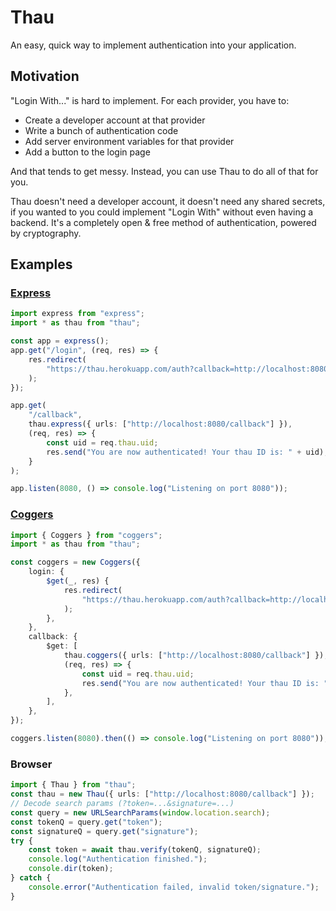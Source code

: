 # Thau

An easy, quick way to implement authentication into your application.

## Motivation

"Login With..." is hard to implement.
For each provider, you have to:

- Create a developer account at that provider
- Write a bunch of authentication code
- Add server environment variables for that provider
- Add a button to the login page

And that tends to get messy. Instead, you can use Thau to do all of that for you.

Thau doesn't need a developer account, it doesn't need any shared secrets, if you wanted to you could implement "Login With" without even having a backend. It's a completely open & free method of authentication, powered by cryptography.

## Examples

### [Express](https://npmjs.com/express)

```ts
import express from "express";
import * as thau from "thau";

const app = express();
app.get("/login", (req, res) => {
	res.redirect(
		"https://thau.herokuapp.com/auth?callback=http://localhost:8080/callback"
	);
});

app.get(
	"/callback",
	thau.express({ urls: ["http://localhost:8080/callback"] }),
	(req, res) => {
		const uid = req.thau.uid;
		res.send("You are now authenticated! Your thau ID is: " + uid);
	}
);

app.listen(8080, () => console.log("Listening on port 8080"));
```

### [Coggers](https://npmjs.com/coggers)

```ts
import { Coggers } from "coggers";
import * as thau from "thau";

const coggers = new Coggers({
	login: {
		$get(_, res) {
			res.redirect(
				"https://thau.herokuapp.com/auth?callback=http://localhost:8080/callback"
			);
		},
	},
	callback: {
		$get: [
			thau.coggers({ urls: ["http://localhost:8080/callback"] }),
			(req, res) => {
				const uid = req.thau.uid;
				res.send("You are now authenticated! Your thau ID is: " + uid);
			},
		],
	},
});

coggers.listen(8080).then(() => console.log("Listening on port 8080"));
```

### Browser

```ts
import { Thau } from "thau";
const thau = new Thau({ urls: ["http://localhost:8080/callback"] });
// Decode search params (?token=...&signature=...)
const query = new URLSearchParams(window.location.search);
const tokenQ = query.get("token");
const signatureQ = query.get("signature");
try {
	const token = await thau.verify(tokenQ, signatureQ);
	console.log("Authentication finished.");
	console.dir(token);
} catch {
	console.error("Authentication failed, invalid token/signature.");
}
```

